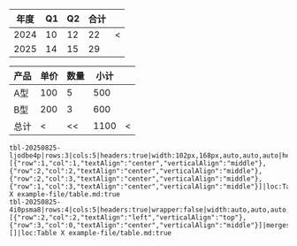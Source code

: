 
<!-- table-id: tbl-20250825-ljodbe4p -->

| 年度   | Q1  | Q2  | 合计  |     |
| ---- | --- | --- | --- | --- |
| 2024 | 10  | 12  | 22  | <   |
| 2025 | 14  | 15  | 29  |     |

<!-- table-id: tbl-20250825-4i0psma8 -->

| 产品  | 单价  | 数量  | 小计   |     |
| --- | --- | --- | ---- | --- |
| A型  | 100 | 5   | 500  |     |
| B型  | 200 | 3   | 600  |     |
| 总计  | <   | <<  | 1100 | <   |

```table-data
tbl-20250825-ljodbe4p|rows:3|cols:5|headers:true|width:102px,168px,auto,auto,auto|height:30px,100px,auto|align:left,left,left,left,left|cellStyles:[{"row":1,"col":1,"textAlign":"center","verticalAlign":"middle"},{"row":2,"col":2,"textAlign":"center","verticalAlign":"middle"},{"row":2,"col":3,"textAlign":"center","verticalAlign":"middle"},{"row":1,"col":3,"textAlign":"center","verticalAlign":"middle"}]|loc:Table X example-file/table.md:true
tbl-20250825-4i0psma8|rows:4|cols:5|headers:true|wrapper:false|width:auto,auto,auto,auto,auto|height:auto,30px,30px,auto|align:left,left,left,left,left|cellStyles:[{"row":2,"col":2,"textAlign":"left","verticalAlign":"top"},{"row":3,"col":0,"textAlign":"center","verticalAlign":"middle"}]|merges:[]|loc:Table X example-file/table.md:true
```
